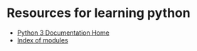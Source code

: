 # Resources for learning python

* [Python 3 Documentation Home](https://docs.python.org/3/)
* [Index of modules](https://docs.python.org/3/py-modindex.html)

